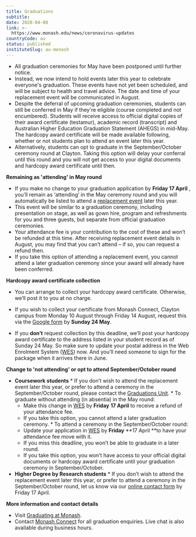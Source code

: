 ```yaml
---
title: Graduations
subtitle: 
date: 2020-04-08
link: >-
  https://www.monash.edu/news/coronavirus-updates
countryCode: au
status: published
instituteSlug: au-monash
---
```

  * All graduation ceremonies for May have been postponed until further notice.
  * Instead, we now intend to hold events later this year to celebrate everyone's graduation. These events have not yet been scheduled, and will be subject to health and travel advice. The date and time of your replacement event will be communicated in August.
  * Despite the deferral of upcoming graduation ceremonies, students can still be conferred in May if they're eligible (course completed and not encumbered). Students will receive access to official digital copies of their award certificate (testamur), academic record (transcript) and Australian Higher Education Graduation Statement (AHEGS) in mid-May. The hardcopy award certificate will be made available following, whether or not students plan to attend an event later this year.
  * Alternatively, students can opt to graduate in the September/October ceremony round at Clayton. Taking this option will delay your conferral until this round and you will not get access to your digital documents and hardcopy award certificate until then.



 **Remaining as 'attending' in May round**

  * If you make no change to your graduation application by **Friday 17 April** , you’ll remain as ‘attending’ in the May ceremony round and you will automatically be listed to attend a [replacement event](https://unicrm.my.salesforce.com/articles/Knowledge_Article/FAQ-9051) later this year.
  * This event will be similar to a graduation ceremony, including presentation on stage, as well as gown hire, program and refreshments for you and three guests, but separate from official graduation ceremonies.
  * Your attendance fee is your contribution to the cost of these and won’t be refunded at this time. After receiving replacement event details in August, you may find that you can’t attend – if so, you can request a refund then.
  * If you take this option of attending a replacement event, you cannot attend a later graduation ceremony since your award will already have been conferred.



 **Hardcopy award certificate collection**

  * You can arrange to collect your hardcopy award certificate. Otherwise, we’ll post it to you at no charge.


  * If you wish to collect your certificate from Monash Connect, Clayton campus from Monday 10 August through Friday 14 August, request this via the [Google form](https://forms.gle/WcoVs3jzk3QbmdWH8) by **Sunday 24 May**.
  * If you **don’t** request collection by this deadline, we’ll post your hardcopy award certificate to the address listed in your student record as of Sunday 24 May. So make sure to update your postal address in the Web Enrolment System ([WES](https://my.monash.edu.au/wes/login)) now. And you’ll need someone to sign for the package when it arrives there in June.



 **Change to 'not attending' or opt to attend September/October round**

  *  **Coursework students**
    * If you don’t wish to attend the replacement event later this year, or prefer to attend a ceremony in the September/October round, please contact the [Graduations Unit](https://www.monash.edu/graduations/contact-us).
    * To graduate without attending (in absentia) in the May round:
      * Make this change in [WES](https://my.monash.edu.au/wes/login) by  **Friday** **17 April** to receive a refund of your attendance fee.
      * If you take this option, you cannot attend a later graduation ceremony.
    * To attend a ceremony in the September/October round:
      * Update your application in [WES](https://my.monash.edu.au/wes/login) by  **Friday** **17 April  **to have your attendance fee move with it.
      * If you miss this deadline, you won’t be able to graduate in a later round.
      * If you take this option, you won’t have access to your official digital documents or hardcopy award certificate until your graduation ceremony in September/October.
  *  **Higher Degree by Research students**
    * If you don’t wish to attend the replacement event later this year, or prefer to attend a ceremony in the September/October round, let us know via our [online contact form](https://www.monash.edu/connect/contact-us?enquire=yes) by Friday 17 April.



 **More information and contact details**

  * Visit [Graduating at Monash](https://www.monash.edu/graduations).
  * Contact [Monash Connect](https://www.monash.edu/connect/contact-us) for all graduation enquiries. Live chat is also available during business hours.


